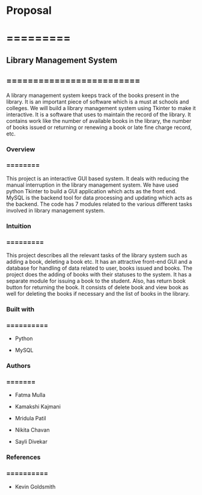 # Proposal 
# =========

## Library Management System
## =========================

A library management system keeps track of the books present in the
library. It is an important piece of software which is a must at schools
and colleges. We will build a library management system using Tkinter to
make it interactive. It is a software that uses to maintain the record
of the library. It contains work like the number of available books in
the library, the number of books issued or returning or renewing a book
or late fine charge record, etc.<br>

### Overview
### ========

This project is an interactive GUI based system. It deals with reducing
the manual interruption in the library management system. We have used
python Tkinter to build a GUI application which acts as the front end.
MySQL is the backend tool for data processing and updating which acts as
the backend. The code has 7 modules related to the various different
tasks involved in library management system.<br>

### Intuition
### =========

This project describes all the relevant tasks of the library system such
as adding a book, deleting a book etc. It has an attractive front-end
GUI and a database for handling of data related to user, books issued
and books. The project does the adding of books with their statuses to
the system. It has a separate module for issuing a book to the student.
Also, has return book button for returning the book. It consists of
delete book and view book as well for deleting the books if necessary
and the list of books in the library.<br>

### Built with
### ==========

-   Python<br>

-   MySQL<br>

### Authors
### =======

-   Fatma Mulla<br>

-   Kamakshi Kajmani<br>

-   Mridula Patil<br>

-   Nikita Chavan<br>

-   Sayli Divekar<br>

### References
### ==========

-   Kevin Goldsmith

